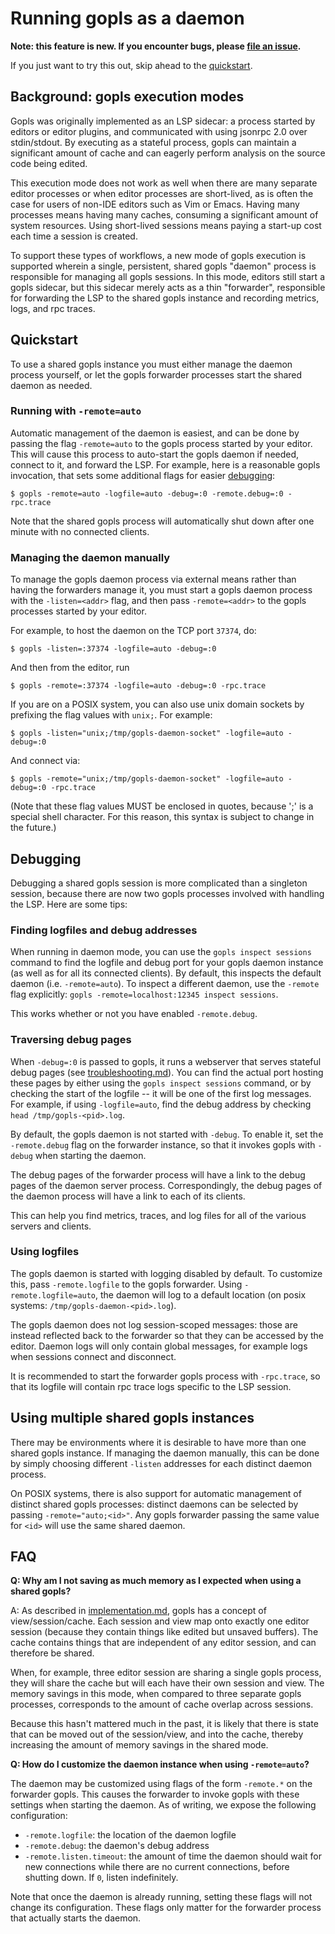 # Running gopls as a daemon

**Note: this feature is new. If you encounter bugs, please [file an
issue](troubleshooting.md#file-an-issue).**

If you just want to try this out, skip ahead to the [quickstart](#quickstart).

## Background: gopls execution modes

Gopls was originally implemented as an LSP sidecar: a process started by
editors or editor plugins, and communicated with using jsonrpc 2.0 over
stdin/stdout. By executing as a stateful process, gopls can maintain a
significant amount of cache and can eagerly perform analysis on the source code
being edited.

This execution mode does not work as well when there are many separate editor
processes or when editor processes are short-lived, as is often the case for
users of non-IDE editors such as Vim or Emacs. Having many processes means
having many caches, consuming a significant amount of system resources. Using
short-lived sessions means paying a start-up cost each time a session is
created.

To support these types of workflows, a new mode of gopls execution is supported
wherein a single, persistent, shared gopls "daemon" process is responsible for
managing all gopls sessions. In this mode, editors still start a gopls sidecar,
but this sidecar merely acts as a thin "forwarder", responsible for forwarding
the LSP to the shared gopls instance and recording metrics, logs, and rpc
traces.

## Quickstart

To use a shared gopls instance you must either manage the daemon process
yourself, or let the gopls forwarder processes start the shared daemon as
needed.

### Running with `-remote=auto`

Automatic management of the daemon is easiest, and can be done by passing the
flag `-remote=auto` to the gopls process started by your editor. This will
cause this process to auto-start the gopls daemon if needed, connect to it, and
forward the LSP. For example, here is a reasonable gopls invocation, that sets
some additional flags for easier [debugging](#debugging):
```
$ gopls -remote=auto -logfile=auto -debug=:0 -remote.debug=:0 -rpc.trace
```

Note that the shared gopls process will automatically shut down after one
minute with no connected clients.

### Managing the daemon manually

To manage the gopls daemon process via external means rather than having the
forwarders manage it, you must start a gopls daemon process with the
`-listen=<addr>` flag, and then pass `-remote=<addr>` to the gopls processes
started by your editor.

For example, to host the daemon on the TCP port `37374`, do:
```
$ gopls -listen=:37374 -logfile=auto -debug=:0
```

And then from the editor, run
```
$ gopls -remote=:37374 -logfile=auto -debug=:0 -rpc.trace
```

If you are on a POSIX system, you can also use unix domain sockets by prefixing
the flag values with `unix;`. For example:
```
$ gopls -listen="unix;/tmp/gopls-daemon-socket" -logfile=auto -debug=:0
```
And connect via:
```
$ gopls -remote="unix;/tmp/gopls-daemon-socket" -logfile=auto -debug=:0 -rpc.trace
```

(Note that these flag values MUST be enclosed in quotes, because ';' is a
special shell character. For this reason, this syntax is subject to change in
the future.)

## Debugging

Debugging a shared gopls session is more complicated than a singleton session,
because there are now two gopls processes involved with handling the LSP. Here
are some tips:

### Finding logfiles and debug addresses

When running in daemon mode, you can use the `gopls inspect sessions` command
to find the logfile and debug port for your gopls daemon instance (as well as
for all its connected clients). By default, this inspects the default daemon
(i.e. `-remote=auto`). To inspect a different daemon, use the `-remote` flag
explicitly: `gopls -remote=localhost:12345 inspect sessions`.

This works whether or not you have enabled `-remote.debug`.

### Traversing debug pages

When `-debug=:0` is passed to gopls, it runs a webserver that serves stateful
debug pages (see [troubleshooting.md](troubleshooting.md)). You can find the
actual port hosting these pages by either using the `gopls inspect sessions`
command, or by checking the start of the logfile -- it will be one of the first
log messages. For example, if using `-logfile=auto`, find the debug address by
checking `head /tmp/gopls-<pid>.log`.

By default, the gopls daemon is not started with `-debug`. To enable it, set
the `-remote.debug` flag on the forwarder instance, so that it invokes gopls
with `-debug` when starting the daemon.

The debug pages of the forwarder process will have a link to the debug pages of
the daemon server process. Correspondingly, the debug pages of the daemon
process will have a link to each of its clients.

This can help you find metrics, traces, and log files for all of the various
servers and clients.

### Using logfiles

The gopls daemon is started with logging disabled by default. To customize
this, pass `-remote.logfile` to the gopls forwarder. Using
`-remote.logfile=auto`, the daemon will log to a default location (on posix
systems: `/tmp/gopls-daemon-<pid>.log`).

The gopls daemon does not log session-scoped messages: those are instead
reflected back to the forwarder so that they can be accessed by the editor.
Daemon logs will only contain global messages, for example logs when sessions
connect and disconnect.

It is recommended to start the forwarder gopls process with `-rpc.trace`, so
that its logfile will contain rpc trace logs specific to the LSP session.

## Using multiple shared gopls instances

There may be environments where it is desirable to have more than one shared
gopls instance. If managing the daemon manually, this can be done by simply
choosing different `-listen` addresses for each distinct daemon process.

On POSIX systems, there is also support for automatic management of distinct
shared gopls processes: distinct daemons can be selected by passing
`-remote="auto;<id>"`. Any gopls forwarder passing the same value for `<id>`
will use the same shared daemon.

## FAQ

**Q: Why am I not saving as much memory as I expected when using a shared gopls?**

A: As described in [implementation.md](implementation.md), gopls has a concept
of view/session/cache. Each session and view map onto exactly one editor
session (because they contain things like edited but unsaved buffers). The
cache contains things that are independent of any editor session, and can
therefore be shared.

When, for example, three editor session are sharing a single gopls process,
they will share the cache but will each have their own session and view. The
memory savings in this mode, when compared to three separate gopls processes,
corresponds to the amount of cache overlap across sessions.

Because this hasn't mattered much in the past, it is likely that there is state
that can be moved out of the session/view, and into the cache, thereby
increasing the amount of memory savings in the shared mode.

**Q: How do I customize the daemon instance when using `-remote=auto`?**

The daemon may be customized using flags of the form `-remote.*` on the
forwarder gopls. This causes the forwarder to invoke gopls with these settings
when starting the daemon. As of writing, we expose the following configuration:

* `-remote.logfile`: the location of the daemon logfile
* `-remote.debug`: the daemon's debug address
* `-remote.listen.timeout`: the amount of time the daemon should wait for new
  connections while there are no current connections, before shutting down. If
  `0`, listen indefinitely.

Note that once the daemon is already running, setting these flags will not
change its configuration. These flags only matter for the forwarder process
that actually starts the daemon.
